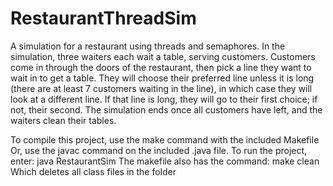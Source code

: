 # RestaurantThreadSim

A simulation for a restaurant using threads and semaphores. In the simulation, three waiters each wait a table, serving customers. Customers come in through the doors of the restaurant, then pick a line they want to wait in to get a table. They will choose their preferred line unless it is long (there are at least 7 customers waiting in the line), in which case they will look at a different line. If that line is long, they will go to their first choice; if not, their second. The simulation ends once all customers have left, and the waiters clean their tables.

To compile this project, use the make command with the included Makefile
Or, use the javac command on the included .java file.
To run the project, enter:
java RestaurantSim
The makefile also has the command:
make clean
Which deletes all class files in the folder
